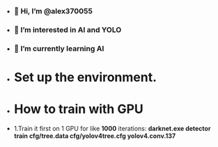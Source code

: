 - ### 👋 Hi, I’m @alex370055
- ### 👀 I’m interested in AI and YOLO
- ### 🌱 I’m currently learning AI

- # Set up the environment.
- # How to train with GPU
- 1.Train it first on 1 GPU for like **1000** iterations: **darknet.exe detector train cfg/tree.data cfg/yolov4tree.cfg yolov4.conv.137**
